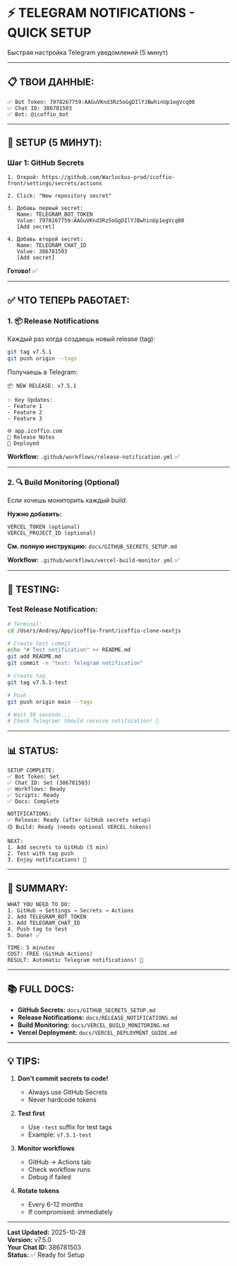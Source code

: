 # ⚡ TELEGRAM NOTIFICATIONS - QUICK SETUP

Быстрая настройка Telegram уведомлений (5 минут)

---

## 📋 ТВОИ ДАННЫЕ:

```
✅ Bot Token: 7978267759:AAGuVKnd3Rz5oGgDIlYJBwhinUp1egVcq08
✅ Chat ID: 386781503
✅ Bot: @icoffio_bot
```

---

## 🚀 SETUP (5 МИНУТ):

### Шаг 1: GitHub Secrets

```
1. Открой: https://github.com/Warlockus-prod/icoffio-front/settings/secrets/actions

2. Click: "New repository secret"

3. Добавь первый secret:
   Name: TELEGRAM_BOT_TOKEN
   Value: 7978267759:AAGuVKnd3Rz5oGgDIlYJBwhinUp1egVcq08
   [Add secret]

4. Добавь второй secret:
   Name: TELEGRAM_CHAT_ID
   Value: 386781503
   [Add secret]
```

**Готово!** ✅

---

## ✅ ЧТО ТЕПЕРЬ РАБОТАЕТ:

### 1. 📦 Release Notifications

Каждый раз когда создаешь новый release (tag):

```bash
git tag v7.5.1
git push origin --tags
```

Получаешь в Telegram:
```
📦 NEW RELEASE: v7.5.1

✨ Key Updates:
- Feature 1
- Feature 2
- Feature 3

🌐 app.icoffio.com
📝 Release Notes
🚀 Deployed
```

**Workflow:** `.github/workflows/release-notification.yml` ✅

---

### 2. 🔍 Build Monitoring (Optional)

Если хочешь мониторить каждый build:

**Нужно добавить:**
```
VERCEL_TOKEN (optional)
VERCEL_PROJECT_ID (optional)
```

**См. полную инструкцию:** `docs/GITHUB_SECRETS_SETUP.md`

**Workflow:** `.github/workflows/vercel-build-monitor.yml` ✅

---

## 🧪 TESTING:

### Test Release Notification:

```bash
# Terminal:
cd /Users/Andrey/App/icoffio-front/icoffio-clone-nextjs

# Create test commit
echo "# Test notification" >> README.md
git add README.md
git commit -m "test: Telegram notification"

# Create tag
git tag v7.5.1-test

# Push
git push origin main --tags

# Wait 30 seconds...
# Check Telegram! Should receive notification! 🎉
```

---

## 📊 STATUS:

```
SETUP COMPLETE:
✅ Bot Token: Set
✅ Chat ID: Set (386781503)
✅ Workflows: Ready
✅ Scripts: Ready
✅ Docs: Complete

NOTIFICATIONS:
✅ Release: Ready (after GitHub secrets setup)
🟡 Build: Ready (needs optional VERCEL tokens)

NEXT:
1. Add secrets to GitHub (5 min)
2. Test with tag push
3. Enjoy notifications! 🎉
```

---

## 🎯 SUMMARY:

```
WHAT YOU NEED TO DO:
1. GitHub → Settings → Secrets → Actions
2. Add TELEGRAM_BOT_TOKEN
3. Add TELEGRAM_CHAT_ID
4. Push tag to test
5. Done! ✅

TIME: 5 minutes
COST: FREE (GitHub Actions)
RESULT: Automatic Telegram notifications! 🎉
```

---

## 📚 FULL DOCS:

- **GitHub Secrets:** `docs/GITHUB_SECRETS_SETUP.md`
- **Release Notifications:** `docs/RELEASE_NOTIFICATIONS.md`
- **Build Monitoring:** `docs/VERCEL_BUILD_MONITORING.md`
- **Vercel Deployment:** `docs/VERCEL_DEPLOYMENT_GUIDE.md`

---

## 💡 TIPS:

1. **Don't commit secrets to code!**
   - Always use GitHub Secrets
   - Never hardcode tokens

2. **Test first**
   - Use `-test` suffix for test tags
   - Example: `v7.5.1-test`

3. **Monitor workflows**
   - GitHub → Actions tab
   - Check workflow runs
   - Debug if failed

4. **Rotate tokens**
   - Every 6-12 months
   - If compromised: immediately

---

**Last Updated:** 2025-10-28  
**Version:** v7.5.0  
**Your Chat ID:** 386781503  
**Status:** ✅ Ready for Setup





